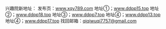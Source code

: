 
兴趣院新地址：
发布页：www.xqy789.com
地址①；www.ddpp15.top
地址②；www.ddpp18.top
地址③；www.ddpp7.top
地址④；www.ddpp13.top
地址④；www.ddpp17.top
找回邮箱：qiqiwuqi7757@gmail.com

